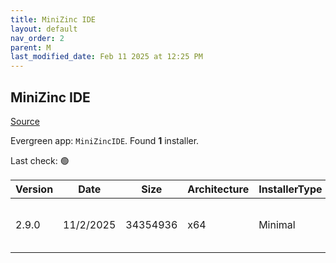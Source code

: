 ```yaml
---
title: MiniZinc IDE
layout: default
nav_order: 2
parent: M
last_modified_date: Feb 11 2025 at 12:25 PM
---
```


## MiniZinc IDE

[Source](https://www.minizinc.org/)

Evergreen app: `MiniZincIDE`. Found **1** installer.

Last check: 🟢

| Version | Date      | Size     | Architecture | InstallerType | Type | URI                                                                                                                                                                                                                    |
| ------- | --------- | -------- | ------------ | ------------- | ---- | ---------------------------------------------------------------------------------------------------------------------------------------------------------------------------------------------------------------------- |
| 2.9.0   | 11/2/2025 | 34354936 | x64          | Minimal       | exe  | [https://github.com/MiniZinc/MiniZincIDE/releases/download/2.9.0/MiniZincIDE-2.9.0-bundled-setup-win64.exe](https://github.com/MiniZinc/MiniZincIDE/releases/download/2.9.0/MiniZincIDE-2.9.0-bundled-setup-win64.exe) |
